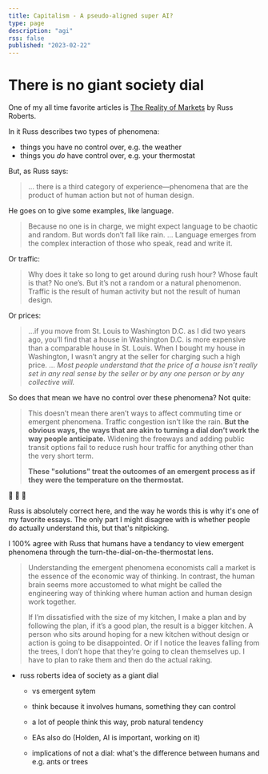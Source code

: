 ```yaml
---
title: Capitalism - A pseudo-aligned super AI?
type: page
description: "agi"
rss: false
published: "2023-02-22"
---
```


# There is no giant society dial

One of my all time favorite articles is [The Reality of Markets](https://www.econlib.org/library/Columns/y2005/Robertsmarkets.html) by Russ Roberts.

In it Russ describes two types of phenomena:
- things you have no control over, e.g. the weather
- things you *do* have control over, e.g. your thermostat 

But, as Russ says:

> ... there is a third category of experience—phenomena that are the product of
> human action but not of human design.

He goes on to give some examples, like language.

> Because no one is in charge, we might expect language to be chaotic and
> random. But words don’t fall like rain. ... Language emerges from the complex
> interaction of those who speak, read and write it.

Or traffic:

> Why does it take so long to get around during rush hour? Whose fault is that?
> No one’s. But it’s not a random or a natural phenomenon. Traffic is the
> result of human activity but not the result of human design.

Or prices:

> ...if you move from St. Louis to Washington D.C. as I did two years ago,
> you’ll find that a house in Washington D.C. is more expensive than a
> comparable house in St. Louis. When I bought my house in Washington, I wasn’t
> angry at the seller for charging such a high price. ... *Most people
> understand that the price of a house isn’t really set in any real sense by
> the seller or by any one person or by any collective will.*

So does that mean we have no control over these phenomena? Not quite:

> This doesn’t mean there aren’t ways to affect commuting time or emergent
> phenomena. Traffic congestion isn’t like the rain. **But the obvious ways,
> the ways that are akin to turning a dial don’t work the way people
> anticipate.** Widening the freeways and adding public transit options fail to
> reduce rush hour traffic for anything other than the very short term.
>
> **These "solutions" treat the outcomes of an emergent process as if they were
> the temperature on the thermostat.**

🔔 🔔 🔔

Russ is absolutely correct here, and the way he words this is why it's one of
my favorite essays. The only part I might disagree with is whether people do
actually understand this, but that's nitpicking.

I 100% agree with Russ that humans have a tendancy to view emergent phenomena
through the turn-the-dial-on-the-thermostat lens.

> Understanding the emergent phenomena economists call a market is the essence
> of the economic way of thinking. In contrast, the human brain seems more
> accustomed to what might be called the engineering way of thinking where
> human action and human design work together.
> 
> If I’m dissatisfied with the size of my kitchen, I make a plan and by
> following the plan, if it’s a good plan, the result is a bigger kitchen. A
> person who sits around hoping for a new kitchen without design or action is
> going to be disappointed. Or if I notice the leaves falling from the trees, I
> don’t hope that they’re going to clean themselves up. I have to plan to rake
> them and then do the actual raking.

- russ roberts idea of society as a giant dial
  - vs emergent sytem
  - think because it involves humans, something they can control
  - a lot of people think this way, prob natural tendency
  - EAs also do (Holden, AI is important, working on it)

  - implications of not a dial: what's the difference between humans and e.g.
    ants or trees

